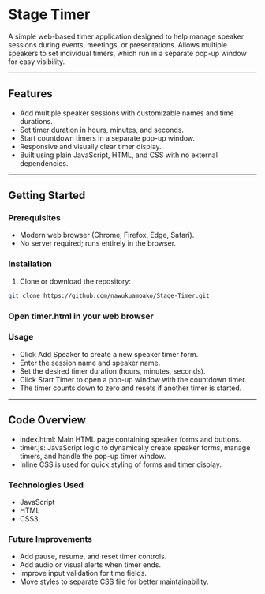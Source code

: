# Stage Timer

A simple web-based timer application designed to help manage speaker sessions during events, meetings, or presentations. Allows multiple speakers to set individual timers, which run in a separate pop-up window for easy visibility.

---

## Features

- Add multiple speaker sessions with customizable names and time durations.
- Set timer duration in hours, minutes, and seconds.
- Start countdown timers in a separate pop-up window.
- Responsive and visually clear timer display.
- Built using plain JavaScript, HTML, and CSS with no external dependencies.

---

## Getting Started

### Prerequisites

- Modern web browser (Chrome, Firefox, Edge, Safari).
- No server required; runs entirely in the browser.

### Installation

1. Clone or download the repository:

```bash
git clone https://github.com/nawukuamoako/Stage-Timer.git
```
### Open timer.html in your web browser

### Usage
- Click Add Speaker to create a new speaker timer form.
- Enter the session name and speaker name.
- Set the desired timer duration (hours, minutes, seconds).
- Click Start Timer to open a pop-up window with the countdown timer.
- The timer counts down to zero and resets if another timer is started.

---

## Code Overview
- index.html: Main HTML page containing speaker forms and buttons.
- timer.js: JavaScript logic to dynamically create speaker forms, manage timers, and handle the pop-up timer window.
- Inline CSS is used for quick styling of forms and timer display.

### Technologies Used
- JavaScript
- HTML
- CSS3

### Future Improvements
- Add pause, resume, and reset timer controls.
- Add audio or visual alerts when timer ends.
- Improve input validation for time fields.
- Move styles to separate CSS file for better maintainability.

